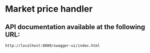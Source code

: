 # Market price handler

## API documentation available at the following URL:
```bash
http://localhost:8080/swagger-ui/index.html
```